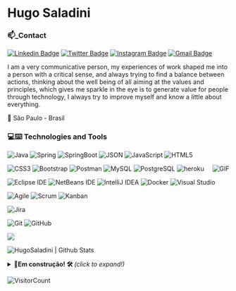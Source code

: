 # Hugo Saladini

### 📫_Contact 

[![Linkedin Badge](https://img.shields.io/badge/-Hugo_Saladini-6633cc?style=flat&logo=Linkedin&logoColor=witw&link=https://www.linkedin.com/in/hugosaladini/)](https://www.linkedin.com/in/hugosaladini/) 
[![Twitter Badge](https://img.shields.io/badge/-@Hugo_Saladini-6633cc?style=flat&logo=twitter&logoColor=witw&link=https://twitter.com/hugo_saladini)](https://twitter.com/hugo_saladini) 
[![Instagram Badge](https://img.shields.io/badge/-@Hugo__Saladini-6633cc?style=flat&logo=instagram&logoColor=witw&link=https://www.instagram.com/hugo_saladini/?hl=pt-br)](https://www.instagram.com/hugo_saladini/?hl=pt-br)
[![Gmail Badge](https://img.shields.io/badge/-hg.saladini@gmail.com-6633cc?style=flat&logo=Gmail&logoColor=witw&link=hg.saladini@gmail.com-)](hg.saladini@gmail.com-) 

I am a very communicative person, my experiences of
work shaped me into a person with a critical sense, and
always trying to find a balance between actions, thinking about the
well being of all aiming at the values ​​and principles, which gives me
sparkle in the eye is to generate value for people through technology,
I always try to improve myself and know a little about everything.


📍 São Paulo - Brasil

### 💻:keyboard: Technologies and Tools 
 
 ![Java](https://img.shields.io/badge/Java-black?style=flat&logo=java&logoColor=white)
 ![Spring](https://img.shields.io/badge/-Spring-black?style=flat&logo=spring)
 ![SpringBoot](https://img.shields.io/badge/-Springboot-black?style=flat&logo=springboot)
 ![JSON](https://img.shields.io/badge/-JSON-black?style=flat&logo=json)
 ![JavaScript](https://img.shields.io/badge/-JavaScript-black?style=flat&logo=javascript)
 ![HTML5](https://img.shields.io/badge/-HTML5-black?style=flat&logo=html5&logoColor=white)
 
 <img align="right" alt="GIF" src="https://i.pinimg.com/originals/e4/26/70/e426702edf874b181aced1e2fa5c6cde.gif" />

 ![CSS3](https://img.shields.io/badge/-CSS3-black?style=flat&logo=css3)
 ![Bootstrap](https://img.shields.io/badge/-Bootstrap-black?style=flat&logo=bootstrap)
 ![Postman](https://img.shields.io/badge/-Postman-black?style=flat&logo=postman)
 ![MySQL](https://img.shields.io/badge/-MySQL-black?style=flat&logo=mysql)
 ![PostgreSQL](https://img.shields.io/badge/-PostgreSQL-black?style=flat&logo=postgresql)
 ![heroku](https://img.shields.io/badge/-heroku-black?style=flat&logo=heroku)
 
 
 
 ![Eclipse IDE](https://img.shields.io/badge/-darkblue?style=flat&logo=Eclipse-IDE&logoColor=white&link=https://github.com/Quananhle "Eclipse IDE")
 ![NetBeans IDE](https://img.shields.io/badge/-1B6AC6?style=flat&logo=Apache-NetBeans-IDE&logoColor=white&link=https://github.com/Quananhle "NetBeans IDE")
 ![IntelliJ IDEA](https://img.shields.io/badge/-red?style=flat&logo=IntelliJ-IDEA&logoColor=white&link=https://github.com/Quananhle "IntelliJ IDEA")
 ![Docker](https://img.shields.io/badge/-2496ED?style=flat&logo=Docker&logoColor=white&link=https://github.com/Quananhle "Docker")
 ![Visual Studio](https://img.shields.io/badge/-007ACC?style=flat&logo=Visual-Studio-Code&logoColor=white&link=https://github.com/Quananhle "Visual Studio")
 
 ![Agile](https://img.shields.io/badge/Agile-blue?style=flat&logo=Agile&logoColor=white&link=https://github.com/Quananhle "Agile")
 ![Scrum](https://img.shields.io/badge/Scrum-green?style=flat&logo=Scrum&logoColor=white&link=https://github.com/Quananhle "Scrum")
 ![Kanban](https://img.shields.io/badge/Kanban-red?style=flat&logo=Kanban&logoColor=white&link=https://github.com/Quananhle "Kanban")

 ![Jira](https://img.shields.io/badge/-Jira-0052CC?style=flat&logo=jira&logoColor=white&link=https://github.com/Quananhle)
 
 ![Git](https://img.shields.io/badge/-Git-black?style=flat&logo=git&link=https://github.com/Quananhle)
 ![GitHub](https://img.shields.io/badge/-GitHub-black?style=flat&logo=github&link=https://github.com/Quananhle)
 

   

 <a href="https://github.com/HugoSaladini">
  <img src="https://github-readme-stats.vercel.app/api/top-langs/?username=HugoSaladini&theme=dracula&layout=compact" />
</a>

 ![HugoSaladini | Github Stats](https://github-readme-stats.vercel.app/api?username=HugoSaladini&theme=dracula&show_icons=true)
 

<!--  <img align="right" alt="GIF" src="https://media.giphy.com/media/836HiJc7pgzy8iNXCn/giphy.gif" /> -->




<details>
  <summary> <b> 🔨Em construção! 🛠 </b> <i>(click to expand!)</i> </summary>
  
 <br>
 
 
 
</details>

![VisitorCount](https://profile-counter.glitch.me/HugoSaladini/count.svg)






